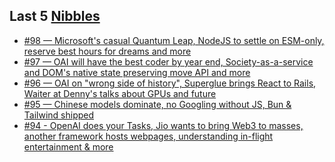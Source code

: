 ## Last 5 [Nibbles](https://nibbles.dev)
<!-- NIBBLE:START -->
- [#98 — Microsoft&#39;s casual Quantum Leap, NodeJS to settle on ESM-only, reserve best hours for dreams and more](https://www.nibbles.dev/p/98)
- [#97 — OAI will have the best coder by year end, Society-as-a-service and DOM&#39;s native state preserving move API and more](https://www.nibbles.dev/p/97)
- [#96 — OAI on &quot;wrong side of history&quot;, Superglue brings React to Rails, Waiter at Denny&#39;s talks about GPUs and future](https://www.nibbles.dev/p/96)
- [#95 — Chinese models dominate, no Googling without JS, Bun &amp; Tailwind shipped](https://www.nibbles.dev/p/95)
- [#94 - OpenAI does your Tasks, Jio wants to bring Web3 to masses, another framework hosts webpages, understanding in-flight entertainment &amp; more](https://www.nibbles.dev/p/94)
<!-- NIBBLE:END -->
